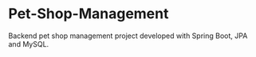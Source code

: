 # Pet-Shop-Management
Backend pet shop management project developed with Spring Boot, JPA and MySQL.
